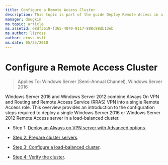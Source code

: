 ```yaml
---
title: Configure a Remote Access Cluster
description: This topic is part of the guide Deploy Remote Access in a Cluster in Windows Server 2016.
manager: dougkim
ms.topic: article
ms.assetid: e8df3619-f365-4070-8117-888c88db13eb
ms.author: lizross
author: eross-msft
ms.date: 05/25/2018
---
```


# Configure a Remote Access Cluster

>Applies To: Windows Server (Semi-Annual Channel), Windows Server 2016

 Windows Server 2016 and Windows Server 2012 combine Always On VPN and Routing and Remote Access Service (RRAS) VPN into a single Remote Access role. This overview provides an introduction to the configuration steps required to deploy a single  Windows Server 2016 or  Windows Server 2012  Remote Access server in a load-balanced cluster.

-  Step 1: [Deploy an Always on VPN server with Advanced options](../../../vpn/always-on-vpn/deploy/always-on-vpn-adv-options.md).

-   [Step 2: Prepare cluster servers](Step-2-Prepare-Cluster-Servers.md).

-   [Step 3: Configure a load-balanced cluster](Step-3-Configure-a-Load-Balanced-Cluster.md).

-   [Step 4: Verify the cluster](Step-4-Verify-the-Cluster.md).



